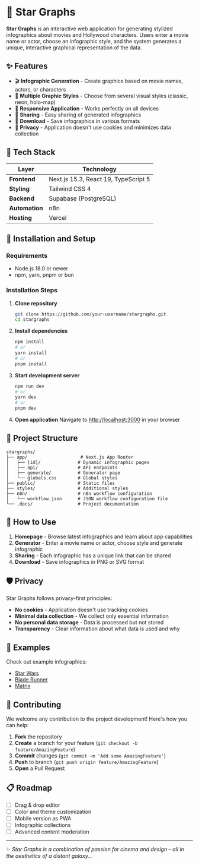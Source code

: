 # 🌟 Star Graphs

**Star Graphs** is an interactive web application for generating stylized infographics about movies and Hollywood characters. Users enter a movie name or actor, choose an infographic style, and the system generates a unique, interactive graphical representation of the data.

## ✨ Features

- 🎬 **Infographic Generation** - Create graphics based on movie names, actors, or characters
- 🎨 **Multiple Graphic Styles** - Choose from several visual styles (classic, neon, holo-map)
- 📱 **Responsive Application** - Works perfectly on all devices
- 🔗 **Sharing** - Easy sharing of generated infographics
- 💾 **Download** - Save infographics in various formats
- 🍪 **Privacy** - Application doesn't use cookies and minimizes data collection

## 🧰 Tech Stack

| Layer            | Technology                 |
|------------------|----------------------------|
| **Frontend**     | Next.js 15.3, React 19, TypeScript 5 |
| **Styling**      | Tailwind CSS 4            |
| **Backend**      | Supabase (PostgreSQL)      |
| **Automation**   | n8n                        |
| **Hosting**      | Vercel                     |

## 🚀 Installation and Setup

### Requirements
- Node.js 18.0 or newer
- npm, yarn, pnpm or bun

### Installation Steps

1. **Clone repository**
   ```bash
   git clone https://github.com/your-username/stargraphs.git
   cd stargraphs
   ```

2. **Install dependencies**
   ```bash
   npm install
   # or
   yarn install
   # or
   pnpm install
   ```

3. **Start development server**
   ```bash
   npm run dev
   # or
   yarn dev
   # or
   pnpm dev
   ```

4. **Open application**
   Navigate to [http://localhost:3000](http://localhost:3000) in your browser

## 📁 Project Structure

```
stargraphs/
├── app/                    # Next.js App Router
│   ├── [id]/              # Dynamic infographic pages
│   ├── api/               # API endpoints
│   ├── generate/          # Generator page
│   └── globals.css        # Global styles
├── public/                # Static files
├── styles/                # Additional styles
├── n8n/                   # n8n workflow configuration
│   └── workflow.json      # JSON workflow configuration file
└── .docs/                 # Project documentation
```

## 🎯 How to Use

1. **Homepage** - Browse latest infographics and learn about app capabilities
2. **Generator** - Enter a movie name or actor, choose style and generate infographic
3. **Sharing** - Each infographic has a unique link that can be shared
4. **Download** - Save infographics in PNG or SVG format

## 🛡️ Privacy

Star Graphs follows privacy-first principles:
- **No cookies** - Application doesn't use tracking cookies
- **Minimal data collection** - We collect only essential information
- **No personal data storage** - Data is processed but not stored
- **Transparency** - Clear information about what data is used and why

## 🌟 Examples

Check out example infographics:
- [Star Wars](http://localhost:3000/infographic/star-wars-example)
- [Blade Runner](http://localhost:3000/infographic/blade-runner-example)
- [Matrix](http://localhost:3000/infographic/matrix-example)

## 🤝 Contributing

We welcome any contribution to the project development! Here's how you can help:

1. **Fork** the repository
2. **Create** a branch for your feature (`git checkout -b feature/AmazingFeature`)
3. **Commit** changes (`git commit -m 'Add some AmazingFeature'`)
4. **Push** to branch (`git push origin feature/AmazingFeature`)
5. **Open** a Pull Request

## 📋 Roadmap

- [ ] Drag & drop editor
- [ ] Color and theme customization
- [ ] Mobile version as PWA
- [ ] Infographic collections
- [ ] Advanced content moderation

---

✨ *Star Graphs is a combination of passion for cinema and design – all in the aesthetics of a distant galaxy…*
